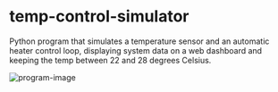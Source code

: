 # temp-control-simulator

Python program that simulates a temperature sensor and an automatic heater control loop, displaying system data on a web dashboard and keeping the temp between 22 and 28 degrees Celsius.

![program-image](https://i.ibb.co/4nmD0Xqx/image.png)
